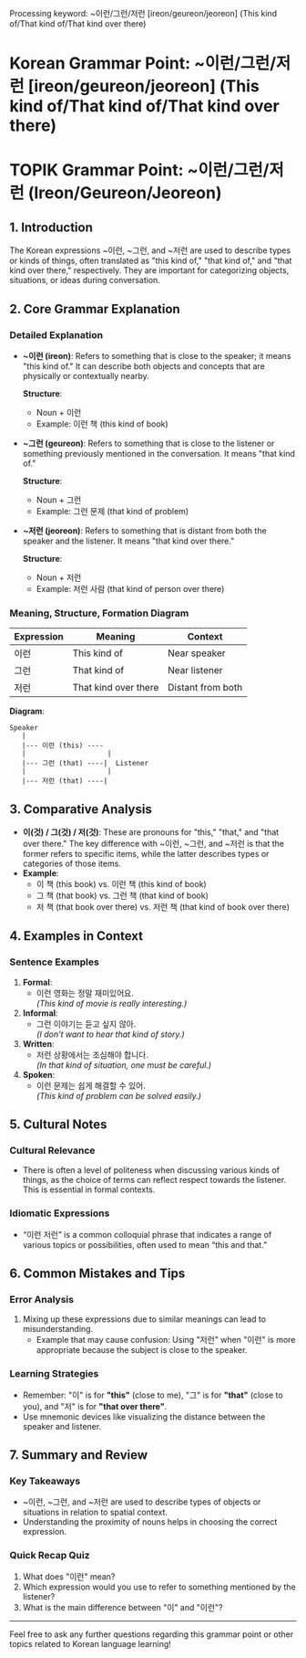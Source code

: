 Processing keyword: ~이런/그런/저런 [ireon/geureon/jeoreon] (This kind of/That kind of/That kind over there)
# Korean Grammar Point: ~이런/그런/저런 [ireon/geureon/jeoreon] (This kind of/That kind of/That kind over there)
# TOPIK Grammar Point: ~이런/그런/저런 (Ireon/Geureon/Jeoreon)
## 1. Introduction
The Korean expressions ~이런, ~그런, and ~저런 are used to describe types or kinds of things, often translated as "this kind of," "that kind of," and "that kind over there," respectively. They are important for categorizing objects, situations, or ideas during conversation.
## 2. Core Grammar Explanation
### Detailed Explanation
- **~이런 (ireon)**: Refers to something that is close to the speaker; it means "this kind of." It can describe both objects and concepts that are physically or contextually nearby.
  
  **Structure**: 
  - Noun + 이런
  - Example: 이런 책 (this kind of book)
- **~그런 (geureon)**: Refers to something that is close to the listener or something previously mentioned in the conversation. It means "that kind of."
  
  **Structure**: 
  - Noun + 그런
  - Example: 그런 문제 (that kind of problem)
- **~저런 (jeoreon)**: Refers to something that is distant from both the speaker and the listener. It means "that kind over there."
  
  **Structure**: 
  - Noun + 저런
  - Example: 저런 사람 (that kind of person over there)
### Meaning, Structure, Formation Diagram
| Expression | Meaning            | Context           |
|------------|--------------------|-------------------|
| 이런       | This kind of       | Near speaker       |
| 그런       | That kind of       | Near listener      |
| 저런       | That kind over there| Distant from both  |
**Diagram**:
```
Speaker
   |
   |--- 이런 (this) ----
   |                    |
   |--- 그런 (that) ----|  Listener
   |                    |
   |--- 저런 (that) ----|  
```
## 3. Comparative Analysis
- **이(것) / 그(것) / 저(것)**: These are pronouns for "this," "that," and "that over there." The key difference with ~이런, ~그런, and ~저런 is that the former refers to specific items, while the latter describes types or categories of those items.
- **Example**:
  - 이 책 (this book) vs. 이런 책 (this kind of book)
  - 그 책 (that book) vs. 그런 책 (that kind of book)
  - 저 책 (that book over there) vs. 저런 책 (that kind of book over there)
## 4. Examples in Context
### Sentence Examples
1. **Formal**:
   - 이런 영화는 정말 재미있어요.  
   *(This kind of movie is really interesting.)*
2. **Informal**:
   - 그런 이야기는 듣고 싶지 않아.  
   *(I don’t want to hear that kind of story.)*
3. **Written**:
   - 저런 상황에서는 조심해야 합니다.  
   *(In that kind of situation, one must be careful.)*
4. **Spoken**:
   - 이런 문제는 쉽게 해결할 수 있어.  
   *(This kind of problem can be solved easily.)*
## 5. Cultural Notes
### Cultural Relevance
- There is often a level of politeness when discussing various kinds of things, as the choice of terms can reflect respect towards the listener. This is essential in formal contexts.
  
### Idiomatic Expressions
- “이런 저런” is a common colloquial phrase that indicates a range of various topics or possibilities, often used to mean “this and that.”
## 6. Common Mistakes and Tips
### Error Analysis
1. Mixing up these expressions due to similar meanings can lead to misunderstanding.
   - Example that may cause confusion: Using "저런" when "이런" is more appropriate because the subject is close to the speaker.
### Learning Strategies
- Remember: "이" is for **"this"** (close to me), "그" is for **"that"** (close to you), and "저" is for **"that over there"**.
- Use mnemonic devices like visualizing the distance between the speaker and listener.
## 7. Summary and Review
### Key Takeaways
- ~이런, ~그런, and ~저런 are used to describe types of objects or situations in relation to spatial context.
- Understanding the proximity of nouns helps in choosing the correct expression.
  
### Quick Recap Quiz
1. What does "이런" mean?
2. Which expression would you use to refer to something mentioned by the listener?
3. What is the main difference between "이" and "이런"?
---
Feel free to ask any further questions regarding this grammar point or other topics related to Korean language learning!
